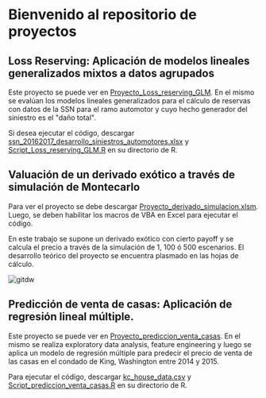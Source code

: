 # Bienvenido al repositorio de proyectos
## Loss Reserving: Aplicación de modelos lineales generalizados mixtos a datos agrupados

Este proyecto se puede ver en [Proyecto_Loss_reserving_GLM](https://github.com/augustod-prieto/projects/blob/6fc6e00e9ad12341dcd9ceeec64b87f8bce6fa32/Proyecto_Loss_reserving_GLM.pdf).
En el mismo se evalúan los modelos lineales generalizados para el cálculo de reservas con datos de la SSN para el ramo automotor y cuyo hecho generador del siniestro es el "daño total". 

Si desea ejecutar el código, descargar [ssn_20162017_desarrollo_siniestros_automotores.xlsx](https://github.com/augustod-prieto/projects/blob/6fc6e00e9ad12341dcd9ceeec64b87f8bce6fa32/ssn_20162017_desarrollo_siniestros_automotores.xlsx) y [Script_Loss_reserving_GLM.R](https://github.com/augustod-prieto/projects/blob/6fc6e00e9ad12341dcd9ceeec64b87f8bce6fa32/Script_Loss_reserving_GLM.R) en su directorio de R.

## Valuación de un derivado exótico a través de simulación de Montecarlo

Para ver el proyecto se debe descargar [Proyecto_derivado_simulacion.xlsm](https://github.com/augustod-prieto/projects/blob/6fc6e00e9ad12341dcd9ceeec64b87f8bce6fa32/Proyecto_derivado_simulacion.xlsm). Luego, se deben habilitar los macros de VBA en Excel para ejecutar el código.

En este trabajo se supone un derivado exótico con cierto payoff y se calcula el precio a través de la simulación de 1, 100 ó 500 escenarios. El desarrollo teórico del proyecto se encuentra plasmado en las hojas de cálculo.

![gitdw](https://user-images.githubusercontent.com/87995100/129102694-78919a8e-b606-4a4c-b144-2b7264d5f35d.png)

## Predicción de venta de casas: Aplicación de regresión lineal múltiple.

Este proyecto se puede ver en [Proyecto_prediccion_venta_casas](https://github.com/augustod-prieto/projects/blob/6fc6e00e9ad12341dcd9ceeec64b87f8bce6fa32/Proyecto_prediccion_venta_casas.pdf). En el mismo se realiza exploratory data analysis, feature engineering
y luego se aplica un modelo de regresión múltiple para predecir el precio de venta de las casas en el condado de King, Washington entre 2014 y 2015.

Para ejecutar el código, descargar [kc_house_data.csv](https://github.com/augustod-prieto/projects/blob/6fc6e00e9ad12341dcd9ceeec64b87f8bce6fa32/kc_house_data.csv) y [Script_prediccion_venta_casas.R](https://github.com/augustod-prieto/projects/blob/6fc6e00e9ad12341dcd9ceeec64b87f8bce6fa32/Script_prediccion_venta_casas.R) en su directorio de R.
